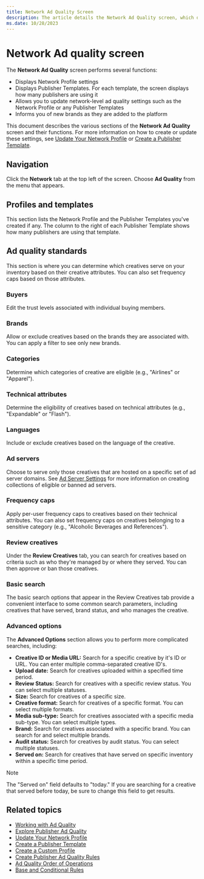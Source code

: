 ```yaml
---
title: Network Ad Quality Screen
description: The article details the Network Ad Quality screen, which displays Network Profile settings, Publisher Template, enables updating of network-level ad quality settings, and notifies of new brands added to the platform.
ms.date: 10/28/2023
---
```


# Network Ad quality screen

The **Network Ad Quality** screen performs several functions:

- Displays Network Profile settings
- Displays Publisher Templates. For each template, the screen displays how many publishers are using it
- Allows you to update network-level ad quality settings such as the Network Profile or any Publisher Templates
- Informs you of new brands as they are added to the platform

This document describes the various sections of the **Network Ad Quality** screen and their functions. For more information on how to create or update these settings, see [Update Your Network Profile](update-your-network-profile.md) or [Create a Publisher Template](create-a-publisher-template.md).

## Navigation

Click the **Network** tab at the top left of the screen. Choose **Ad Quality** from the menu that appears.

## Profiles and templates

This section lists the Network Profile and the Publisher Templates you've created if any. The column to the right of each Publisher Template shows how many publishers are using that template.

## Ad quality standards

This section is where you can determine which creatives serve on your inventory based on their creative attributes. You can also set frequency caps based on those attributes.

### Buyers

Edit the trust levels associated with individual buying members.

### Brands

Allow or exclude creatives based on the brands they are associated with. You can apply a filter to see only new brands.

### Categories

Determine which categories of creative are eligible (e.g., "Airlines" or "Apparel").

### Technical attributes

Determine the eligibility of creatives based on technical attributes (e.g., "Expandable" or "Flash").

### Languages

Include or exclude creatives based on the language of the creative.

### Ad servers

Choose to serve only those creatives that are hosted on a specific set of ad server domains. See [Ad Server Settings](ad-server-settings.md) for more information on creating collections of eligible or banned ad servers.

### Frequency caps

Apply per-user frequency caps to creatives based on their technical attributes. You can also set frequency caps on creatives belonging to a sensitive category (e.g., "Alcoholic Beverages and References").

### Review creatives

Under the **Review Creatives** tab, you can search for creatives based on criteria such as who they're managed by or where they served. You can then approve or ban those creatives.

### Basic search

The basic search options that appear in the Review Creatives tab provide a convenient interface to some common search parameters, including creatives that have served, brand status, and who manages the creative.

### Advanced options

The **Advanced Options** section allows you to perform more complicated searches, including:

- **Creative ID or Media URL:** Search for a specific creative by it's ID or URL. You can enter multiple comma-separated creative ID's.
- **Upload date:** Search for creatives uploaded within a specified time period.
- **Review Status:** Search for creatives with a specific review status. You can select multiple statuses.
- **Size:** Search for creatives of a specific size.
- **Creative format:** Search for creatives of a specific format. You can select multiple formats.
- **Media sub-type:** Search for creatives associated with a specific media sub-type. You can select multiple types.
- **Brand:** Search for creatives associated with a specific brand. You can search for and select multiple brands.
- **Audit status:** Search for creatives by audit status. You can select multiple statuses.
- **Served on:** Search for creatives that have served on specific inventory within a specific time period.

> [!NOTE]
> The "Served on" field defaults to "today." If you are searching for a creative that served before today, be sure to change this field to get results.

## Related topics

- [Working with Ad Quality](working-with-publisher-ad-quality.md)
- [Explore Publisher Ad Quality](explore-publisher-ad-quality.md)
- [Update Your Network Profile](update-your-network-profile.md)
- [Create a Publisher Template](create-a-publisher-template.md)
- [Create a Custom Profile](create-a-custom-profile.md)
- [Create Publisher Ad Quality Rules](create-publisher-ad-quality-rules.md)
- [Ad Quality Order of Operations](ad-quality-order-of-operations.md)
- [Base and Conditional Rules](base-and-conditional-rules.md)
